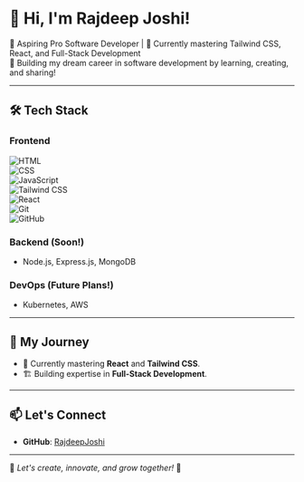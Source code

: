 # 👋 Hi, I'm Rajdeep Joshi!  

🎯 Aspiring Pro Software Developer | 🌱 Currently mastering Tailwind CSS, React, and Full-Stack Development  
🚀 Building my dream career in software development by learning, creating, and sharing!  

---

## 🛠️ Tech Stack  

### Frontend  
![HTML](https://img.shields.io/badge/HTML-E34F26?style=flat-square&logo=html5&logoColor=white)  
![CSS](https://img.shields.io/badge/CSS-1572B6?style=flat-square&logo=css3&logoColor=white)  
![JavaScript](https://img.shields.io/badge/JavaScript-F7DF1E?style=flat-square&logo=javascript&logoColor=black)  
![Tailwind CSS](https://img.shields.io/badge/TailwindCSS-38B2AC?style=flat-square&logo=tailwind-css&logoColor=white)  
![React](https://img.shields.io/badge/React-61DAFB?style=flat-square&logo=react&logoColor=black)  
![Git](https://img.shields.io/badge/Git-F05032?style=flat-square&logo=git&logoColor=white)  
![GitHub](https://img.shields.io/badge/GitHub-181717?style=flat-square&logo=github&logoColor=white)  

### Backend (Soon!)  
- Node.js, Express.js, MongoDB  

### DevOps (Future Plans!)  
- Kubernetes, AWS  

---

## 🌟 My Journey  

- 📖 Currently mastering **React** and **Tailwind CSS**.  
- 🏗️ Building expertise in **Full-Stack Development**.



---

## 📫 Let's Connect  

- **GitHub**: [RajdeepJoshi](https://github.com/Rajdeep-Joshi-09) 

---

🚀 _Let's create, innovate, and grow together!_ 🚀
